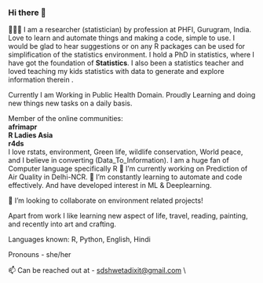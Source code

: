 ### Hi there 👋
👩🏽‍💻 I am a researcher (statistician) by profession at PHFI, Gurugram, India. Love to learn and automate things and making a code, simple to use. I would be glad to hear suggestions or on any R packages can be used for simplification of the statistics environment. I hold a PhD in statistics, where I have got the foundation of **Statistics**. I also been a statistics teacher and loved teaching my kids statistics with data to generate and explore information therein .

Currently I am Working in Public Health Domain. 
Proudly Learning and doing new things new tasks on a daily basis.

Member of the online communities: \
**afrimapr** \
**R Ladies Asia** \
**r4ds** \
I love rstats, environment, Green life, wildlife conservation, World peace, and I believe in converting (Data_To_Information). I am a huge fan of Computer language specifically R
🔭 I’m currently working on Prediction of Air Quality in Delhi-NCR. 🌱 I’m constantly learning to automate and code effectively. And have developed interest in ML & Deeplearning.

👯 I’m looking to collaborate on environment related projects!

Apart from work I like learning new aspect of life, travel, reading, painting, and recently into art and crafting.

Languages known: R, Python, English, Hindi

Pronouns - she/her

📫 Can be reached out at - sdshwetadixit@gmail.com \
